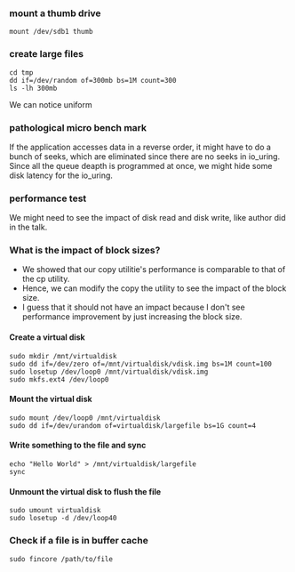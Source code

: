 ### mount a thumb drive
```
mount /dev/sdb1 thumb
```

### create large files
```
cd tmp
dd if=/dev/random of=300mb bs=1M count=300 
ls -lh 300mb 
 ```

 We can notice uniform 

 ### pathological micro bench mark
 If the application accesses data in a reverse order,
 it might have to do a bunch of seeks, which are eliminated since there are no seeks 
 in io_uring. Since all the queue deapth is programmed at once, we might hide some disk 
 latency for the io_uring.

 ### performance test
 We might need to see the impact of disk read and disk write, like author did in the talk.


 ### What is the impact of block sizes?
 * We showed that our copy utilitie's performance is comparable to that of the cp utility.
 * Hence, we can modify the copy the utility to see the impact of the block size.
 * I guess that it should not have an impact because I don't see performance improvement 
 by just increasing the block size.

#### Create a virtual disk
```
sudo mkdir /mnt/virtualdisk
sudo dd if=/dev/zero of=/mnt/virtualdisk/vdisk.img bs=1M count=100
sudo losetup /dev/loop0 /mnt/virtualdisk/vdisk.img
sudo mkfs.ext4 /dev/loop0 
```
#### Mount the virtual disk
```
sudo mount /dev/loop0 /mnt/virtualdisk
sudo dd if=/dev/urandom of=virtualdisk/largefile bs=1G count=4
```

#### Write something to the file and sync
```
echo "Hello World" > /mnt/virtualdisk/largefile
sync
```

#### Unmount the virtual disk to flush the file
```
sudo umount virtualdisk
sudo losetup -d /dev/loop40
```

### Check if a file is in buffer cache
```
sudo fincore /path/to/file
```